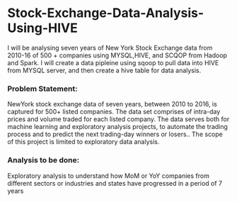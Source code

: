 # Stock-Exchange-Data-Analysis-Using-HIVE

I will be analysing seven years of New York Stock Exchange data from 2010-16 of 500 + companies using MYSQL,HIVE, and SCQOP from Hadoop and Spark. I will create a data pipleine using sqoop to pull data into HIVE from MYSQL server, and then create a hive table for data analysis.


### Problem Statement:
NewYork stock exchange data of seven years, between 2010 to 2016, is captured for 500+ listed companies. The data set comprises of intra-day prices and volume traded for each listed company. The data serves both for machine learning and exploratory analysis projects, to automate the trading process and to predict the next trading-day winners or losers.. The scope of this project is limited to exploratory data analysis.

### Analysis to be done: 
Exploratory analysis to understand how MoM or YoY companies from different sectors or industries and states have progressed in a period of 7 years



